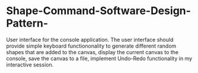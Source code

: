 # Shape-Command-Software-Design-Pattern-  
User interface for the console application. The user interface should provide simple keyboard functiononality to generate different random shapes that are added to the canvas, display the current canvas to the console, save the canvas to a file, implement Undo-Redo functionality in my interactive session.		
